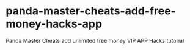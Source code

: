 # panda-master-cheats-add-free-money-hacks-app
Panda Master Cheats add unlimited free money VIP APP Hacks tutorial
